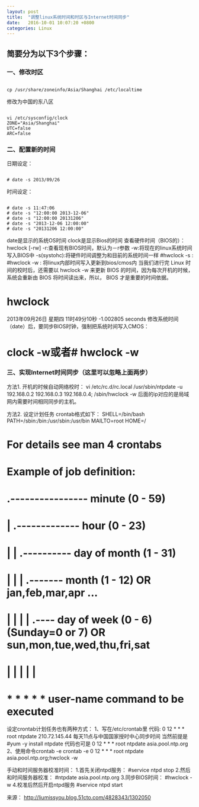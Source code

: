 ```yaml
---
layout: post
title:  "调整linux系统时间和时区与Internet时间同步"
date:   2016-10-01 10:07:20 +0800
categories: Linux
---
```


## 简要分为以下3个步骤：
### 一、修改时区
<pre><code>
cp /usr/share/zoneinfo/Asia/Shanghai /etc/localtime
</pre></code>
修改为中国的东八区
<pre><code>
vi /etc/sysconfig/clock
ZONE="Asia/Shanghai"
UTC=false
ARC=false
</pre></code>


### 二、配置新的时间
日期设定：
<pre><code>
# date -s 2013/09/26
</pre></code>

时间设定：
<pre><code>
# date -s 11:47:06
# date -s "12:00:00 2013-12-06"
# date -s "12:00:00 20131206"
# date -s "2013-12-06 12:00:00"
# date -s "20131206 12:00:00"
</pre></code>

date是显示的系统OS时间
clock是显示Bios的时间
查看硬件时间（BIOS的）：
 hwclock [-rw] 
 -r:查看现有BIOS时间，默认为－r参数
 -w:将现在的linux系统时间写入BIOS中
-s(systohc):将硬件时间调整为和目前的系统时间一样
#hwclock -s : 
#hwclock -w : 将linux内部时间写入更新到bios/cmos内
 当我们进行完 Linux 时间的校时后，还需要以 hwclock -w 来更新 BIOS 的时间，因为每次开机的时候，系统会重新由 BIOS 将时间读出来，所以， BIOS 才是重要的时间依据。
# hwclock
2013年09月26日 星期四 11时49分10秒 -1.002805 seconds
修改系统时间（date）后，要同步BIOS时钟，强制把系统时间写入CMOS：
# clock -w或者# hwclock -w

### 三、实现Internet时间同步（这里可以忽略上面两步）
方法1. 开机的时候自动网络校时： 
 vi /etc/rc.d/rc.local 
 /usr/sbin/ntpdate -u 192.168.0.2 192.168.0.3 192.168.0.4;  /sbin/hwclock -w
后面的ip对应的是局域网内需要时间相同同步的主机。

方法2. 设定计划任务 
crontab格式如下：
SHELL=/bin/bash
PATH=/sbin:/bin:/usr/sbin:/usr/bin
MAILTO=root
HOME=/

# For details see man 4 crontabs

# Example of job definition:
# .---------------- minute (0 - 59)
# | .------------- hour (0 - 23)
# | | .---------- day of month (1 - 31)
# | | | .------- month (1 - 12) OR jan,feb,mar,apr ...
# | | | | .---- day of week (0 - 6) (Sunday=0 or 7) OR sun,mon,tue,wed,thu,fri,sat
# | | | | |
# * * * * * user-name command to be executed

设定crontab计划任务也有两种方式：
1、写在/etc/crontab里
代码:
0 12 * * * root ntpdate 210.72.145.44
每天11点与中国国家授时中心同步时间
当然前提是
#yum -y install ntpdate
代码也可是
0 12 * * * root ntpdate asia.pool.ntp.org
2、使用命令crontab -e
crontab -e 
 0 12 * * * root ntpdate asia.pool.ntp.org;hwclock -w

手动和时间服务器校准时间：
1.首先关闭ntpd服务：
#service ntpd stop 
2.然后和时间服务器校准：
#ntpdate asia.pool.ntp.org
3.同步BIOS时间：
#hwclock -w
4.校准后然后开启ntpd服务
#service ntpd start

来源： <http://liumissyou.blog.51cto.com/4828343/1302050>
 

